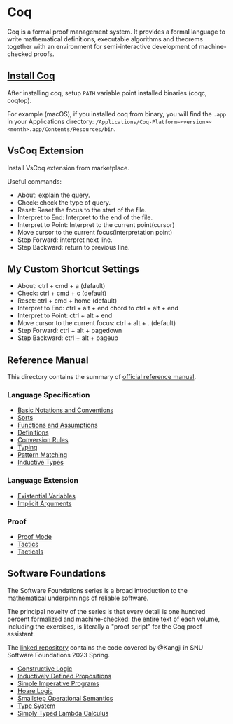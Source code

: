 # Coq

Coq is a formal proof management system.
It provides a formal language to write mathematical definitions,
executable algorithms and theorems together with an environment for semi-interactive development of machine-checked proofs.

## [Install Coq](https://coq.inria.fr/download)

After installing coq, setup `PATH` variable point installed binaries (coqc, coqtop).

For example (macOS), if you installed coq from binary,
you will find the `.app` in your Applications directory:
`/Applications/Coq-Platform~<version>~<month>.app/Contents/Resources/bin`.

## VsCoq Extension

Install VsCoq extension from marketplace.

Useful commands:

* About: explain the query.
* Check: check the type of query.
* Reset: Reset the focus to the start of the file.
* Interpret to End: Interpret to the end of the file.
* Interpret to Point: Interpret to the current point(cursor)
* Move cursor to the current focus(interpretation point)
* Step Forward: interpret next line.
* Step Backward: return to previous line.

## My Custom Shortcut Settings

* About: ctrl + cmd + a (default)
* Check: ctrl + cmd + c (default)
* Reset: ctrl + cmd + home (default)
* Interpret to End: ctrl + alt + end chord to ctrl + alt + end
* Interpret to Point: ctrl + alt + end
* Move cursor to the current focus: ctrl + alt + . (default)
* Step Forward: ctrl + alt + pagedown
* Step Backward: ctrl + alt + pageup

## Reference Manual

This directory contains the summary of [official reference manual](https://coq.inria.fr/refman/).

### Language Specification

* [Basic Notations and Conventions](language_spec/01_basic.md)
* [Sorts](language_spec/02_sort.md)
* [Functions and Assumptions](language_spec/03_functions.md)
* [Definitions](language_spec/04_definition.md)
* [Conversion Rules](language_spec/05_conversion.md)
* [Typing](language_spec/06_typing.md)
* [Pattern Matching](language_spec/07_match.md)
* [Inductive Types](language_spec/08_induction.md)

### Language Extension

* [Existential Variables](language_extension/01_existential.md)
* [Implicit Arguments](language_extension/02_implicit.md)

### Proof

* [Proof Mode](proof/01_proof_mode.md)
* [Tactics](proof/02_tactics.md)
* [Tacticals](proof/03_tacticals.md)

## Software Foundations

The Software Foundations series is a broad introduction to the mathematical underpinnings of reliable software.

The principal novelty of the series is that every detail is one hundred percent formalized and machine-checked:
the entire text of each volume, including the exercises, is literally a "proof script" for the Coq proof assistant.

The [linked repository](https://github.com/Kangji/SF2023S) contains the code covered by @Kangji in SNU Software Foundations 2023 Spring.

* [Constructive Logic](software_foundations/01_logic.md)
* [Inductively Defined Propositions](software_foundations/02_indprop.md)
* [Simple Imperative Programs](software_foundations/03_imp.md)
* [Hoare Logic](software_foundations/04_hoare.md)
* [Smallstep Operational Semantics](software_foundations/05_smallstep.md)
* [Type System](software_foundations/06_types.md)
* [Simply Typed Lambda Calculus](software_foundations/07_stlc.md)
